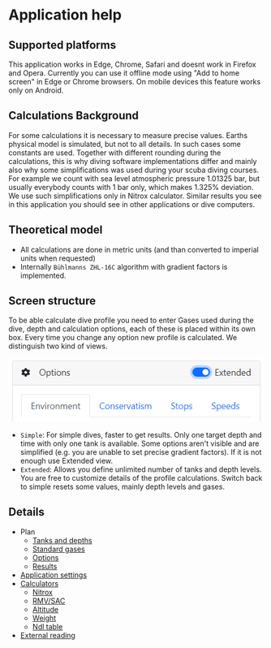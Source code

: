 # Application help

## Supported platforms

This application works in Edge, Chrome, Safari and doesnt work in Firefox and Opera. Currently you can use it offline mode using "Add to home screen" in Edge or Chrome browsers. On mobile devices this feature works only on Android.

## Calculations Background

For some calculations it is necessary to measure precise values. Earths physical model is simulated, but not to all details. In such cases some constants are used. Together with different rounding during the calculations, this is why diving software implementations differ and mainly also why some simplifications was used during your scuba diving courses. For example we count with sea level atmospheric pressure 1.01325 bar, but usually everybody counts with 1 bar only, which makes 1.325% deviation. We use such simplifications only in Nitrox calculator. Similar results you see in this application you should see in other applications or dive computers.

## Theoretical model

* All calculations are done in metric units (and than converted to imperial units when requested)
* Internally `Bühlmanns ZHL-16C` algorithm with gradient factors is implemented.

## Screen structure

To be able calculate dive profile you need to enter Gases used during the dive, depth and calculation options, each of these is placed within its own box. Every time you change any option new profile is calculated. We distinguish two kind of views.

![Extended view switch](./extended_view_switch.png)

* `Simple`: For simple dives, faster to get results. Only one target depth and time with only one tank is available. Some options aren't visible and are simplified (e.g. you are unable to set precise gradient factors). If it is not enough use Extended view.
* `Extended`: Allows you define unlimited number of tanks and depth levels. You are free to customize details of the profile calculations. Switch back to simple resets some values, mainly depth levels and gases.

## Details

* Plan
  * [Tanks and depths](./plan.md)
  * [Standard gases](./standard_gases.md)
  * [Options](./plan_options.md)
  * [Results](./results.md)
* [Application settings](./settings.md)
* [Calculators](./calculators.md)
  * [Nitrox](./calculators.md#nitrox)
  * [RMV/SAC](./calculators.md#rmv)
  * [Altitude](./calculators.md#altitude)
  * [Weight](./calculators.md#weight)
  * [Ndl table](./calculators.md#no-decompression-limits)
* [External reading](./links.md)
